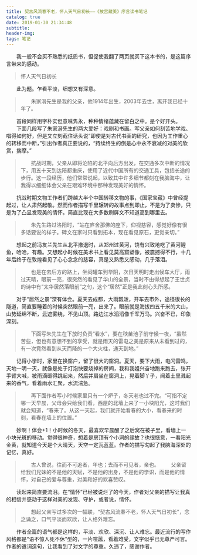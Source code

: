 ```yaml
---
title: 契古风流春不老，怀人天气日初长——《故宫藏美》序言读书笔记
catalog: true
date: 2019-01-30 21:34:48
subtitle:
header-img:
tags: 笔记
---
```

&emsp;&emsp;我一般不会买不熟悉的纸质书，但促使我翻了两页就买下这本书的，是这篇序言带来的感动。

>怀人天气日初长

&emsp;&emsp;此为题。乍看平淡，细想又有深意。
>&emsp;&emsp;朱家溍先生是我的父亲，他1914年出生，2003年去世，离开我已经十年了。

&emsp;&emsp;首段同样用字朴实但意味隽永，种种情绪蕴藏在留白之中。是个好开头。
&emsp;&emsp;下面几段写了朱家溍先生的两大爱好：戏剧和书画。写父亲如何刻苦地学戏、唱得如何好，但是又立刻截住话头说“即使是对古代书画的研究，也因为工作重心的转移而中断，”引出作者真正要说的，“持续终生的倒是心中永不衰减的对美的欣赏，揣摩。”
>&emsp;&emsp;抗战时期，父亲从即将沦陷的北平向后方出发，在交通多次中断的情况下，用五十天到达陪都重庆，使用了近代中国所有的交通工具，包括长途的步行。这一段经历，他们常常说起，以致其中许多细节都刻在我脑海中，让我得以细细体会父亲在艰难环境中那种发现美好的情怀。

&emsp;&emsp;抗战时期文物工作者们跨越大半个中国转移文物的事，《国家宝藏》中曾经提起过，让人肃然起敬。然而作者描写千里辗转的故事点到即止，不是为了卖惨，只是为了凸显发现美的情怀。简直比现在大多数刷屏文不知道高到哪里去。


>&emsp;&emsp;朱先生路过洛阳时，“站在庐舍那佛的座下，仰视慈容，感觉好像有很多话要说的样子。碑文在家时只看到拓本，现在看见原石，更觉亲切。”

&emsp;&emsp;想起之前冯友兰先生从北平撤退时，从郑州过黄河，饶有兴致地吃了黄河鲤鱼，哈哈，有趣。又想起小时候在美术书上看见莫高窟塑像，被震撼得不行，十几年后终于在敦煌看见了心心念念的慈容，真是又熟悉又感动，几乎落泪。

>&emsp;&emsp;也是在去后方的路上，坐闷罐车到华阴，次日天明时走出候车大厅，雨过天晴，眼前一亮，很突然的看见了华山的全景，当时不由得想起了王世贞的诗中有“太华居然落眼前”之句，这个“居然”正是我此刻心头所感。

&emsp;&emsp;对于“居然之景”深有体会。夏天去成都，大雨瓢泼，开车去市外，途径很长的隧道，简直要睡着的时候突然眼前一亮，出来了。眼前就是海拔四五千米的大山，山势延绵不断，云遮雾绕，不见山顶。路边江水滔滔像千军万马。兴奋不已，印象深刻。

>&emsp;&emsp;下面写朱先生在下放时负责“看水”，要在秧苗池子前守候一夜，“虽然苦些，但也有意想不到的享受，就是雨天的雷电之美是原来从未看到过的，有一次竟然看到从天而降的一个大火柱，通天到地。”

&emsp;&emsp;记得小学时，家里在换窗户，留了很大的窗洞。夏天，要下大雨，电闪雷鸣，天地一明一灭，就像是处于灯泡快要烧掉的房间，我和我姐兴奋地跑来跑去，张开手臂大喊，被雨滴砸得跳起来，然后并肩坐在窗洞上，晃着脚丫子，闻着土里溅起来的香气，看着雨水汇聚，水流湍急。

>&emsp;&emsp;再下面作者写小时候家里只有一个炉子，冬天老也过不完。“可指不定哪一天早晨，父母会只给我们看，西屋的北墙上来了一小块阳光，这时我们就会知道，“春来了。从这一天起，我们就开始看春的大小，看春来的时刻，看春在墙上的位置。”

&emsp;&emsp;妙啊！体会+1！小时候的冬天，最喜欢早晨醒了之后窝在被子里，看墙上一小块光斑的移动。觉得很神奇，想着是房顶有个小洞的缘故？也很惬意，一看阳光金黄，就知道今天是个大晴天，天空一定瓦蓝蓝。作者的描写勾起了我脑海深处的记忆，真好。

>&emsp;&emsp;古人曾说，往而不可追者，年也；去而不可见者，亲也。
>&emsp;&emsp;父亲留给我们兄妹的不是他的天赋，不是他的出身，不是他的学识，而是他的情怀，对自己的爱与尊重，对美和好的欢喜赞叹。

&emsp;&emsp;读起来简直要流泪。在“情怀”已经被说烂了的今天，作者对父亲的描写让我真的相信并感动于这样对美的发现、守护，或者说，情怀。

>&emsp;&emsp;想起父亲写过多次的一幅联，“契古风流春不老，怀人天气日初长”，念之诵之，口气平淡而欢欣，让人格外难忘。

&emsp;&emsp;作者全篇的语气都是这样的，平淡、欢欣、深沉、让人难忘。最近流行的写作风格都是“语不惊人死不休”型的，一片喧嚣，看着难受，文字似乎已无尊严可言。作者的遣词造句，让我看到了对文字的尊重。久违了，感谢作者。


